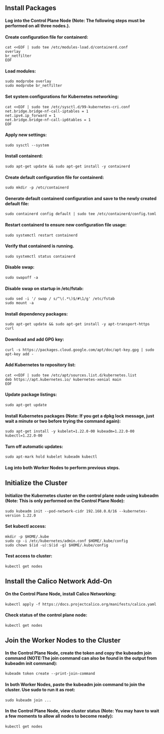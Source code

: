 ## Install Packages
#### Log into the Control Plane Node (Note: The following steps must be performed on all three nodes.).
#### Create configuration file for containerd:
```
cat <<EOF | sudo tee /etc/modules-load.d/containerd.conf
overlay
br_netfilter
EOF
```
#### Load modules:
```
sudo modprobe overlay
sudo modprobe br_netfilter
```
#### Set system configurations for Kubernetes networking:
```
cat <<EOF | sudo tee /etc/sysctl.d/99-kubernetes-cri.conf
net.bridge.bridge-nf-call-iptables = 1
net.ipv4.ip_forward = 1
net.bridge.bridge-nf-call-ip6tables = 1
EOF
```
#### Apply new settings:
```
sudo sysctl --system
```
#### Install containerd:
```
sudo apt-get update && sudo apt-get install -y containerd
```
#### Create default configuration file for containerd:
```
sudo mkdir -p /etc/containerd
```
#### Generate default containerd configuration and save to the newly created default file:
```
sudo containerd config default | sudo tee /etc/containerd/config.toml
```
#### Restart containerd to ensure new configuration file usage:
```
sudo systemctl restart containerd
```
#### Verify that containerd is running.
```
sudo systemctl status containerd
```
#### Disable swap:
```
sudo swapoff -a
```
#### Disable swap on startup in /etc/fstab:
```
sudo sed -i '/ swap / s/^\(.*\)$/#\1/g' /etc/fstab
sudo mount -a
```
#### Install dependency packages:
```
sudo apt-get update && sudo apt-get install -y apt-transport-https curl
```
#### Download and add GPG key:
```
curl -s https://packages.cloud.google.com/apt/doc/apt-key.gpg | sudo apt-key add -
```
#### Add Kubernetes to repository list:
```
cat <<EOF | sudo tee /etc/apt/sources.list.d/kubernetes.list
deb https://apt.kubernetes.io/ kubernetes-xenial main
EOF
```
#### Update package listings:
```
sudo apt-get update
```
#### Install Kubernetes packages (Note: If you get a dpkg lock message, just wait a minute or two before trying the command again):
```
sudo apt-get install -y kubelet=1.22.0-00 kubeadm=1.22.0-00 kubectl=1.22.0-00
```
#### Turn off automatic updates:
```
sudo apt-mark hold kubelet kubeadm kubectl
```
#### Log into both Worker Nodes to perform previous steps.
## Initialize the Cluster
#### Initialize the Kubernetes cluster on the control plane node using kubeadm (Note: This is only performed on the Control Plane Node):
```
sudo kubeadm init --pod-network-cidr 192.168.0.0/16 --kubernetes-version 1.22.0
```
#### Set kubectl access:
```
mkdir -p $HOME/.kube
sudo cp -i /etc/kubernetes/admin.conf $HOME/.kube/config
sudo chown $(id -u):$(id -g) $HOME/.kube/config
```
#### Test access to cluster:
```
kubectl get nodes
```
## Install the Calico Network Add-On
#### On the Control Plane Node, install Calico Networking:
```
kubectl apply -f https://docs.projectcalico.org/manifests/calico.yaml
```
#### Check status of the control plane node:
```
kubectl get nodes
```
## Join the Worker Nodes to the Cluster
#### In the Control Plane Node, create the token and copy the kubeadm join command (NOTE:The join command can also be found in the output from kubeadm init command):
```
kubeadm token create --print-join-command
```
#### In both Worker Nodes, paste the kubeadm join command to join the cluster. Use sudo to run it as root:
```
sudo kubeadm join ...
```
#### In the Control Plane Node, view cluster status (Note: You may have to wait a few moments to allow all nodes to become ready):
```
kubectl get nodes
```
